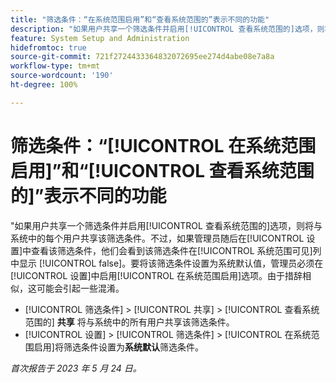 ```yaml
---
title: "筛选条件：“在系统范围启用”和“查看系统范围的”表示不同的功能"
description: "如果用户共享一个筛选条件并启用[!UICONTROL 查看系统范围的]选项，则将与系统中的每个用户共享该筛选条件。不过，如果管理员随后在[!UICONTROL 设置]中查看该筛选条件，他们会看到该筛选条件在[!UICONTROL 系统范围可见]列中显示 [!UICONTROL false]。要将该筛选条件设置为系统默认值，管理员必须在“设置”中启用[!UICONTROL 在系统范围启用]选项。由于措辞相似，这可能会引起一些混淆。"
feature: System Setup and Administration
hidefromtoc: true
source-git-commit: 721f2724433364832072695ee274d4abe08e7a8a
workflow-type: tm+mt
source-wordcount: '190'
ht-degree: 100%

---
```



# 筛选条件：“[!UICONTROL 在系统范围启用]”和“[!UICONTROL 查看系统范围的]”表示不同的功能

&quot;如果用户共享一个筛选条件并启用[!UICONTROL 查看系统范围的]选项，则将与系统中的每个用户共享该筛选条件。不过，如果管理员随后在[!UICONTROL 设置]中查看该筛选条件，他们会看到该筛选条件在[!UICONTROL 系统范围可见]列中显示 [!UICONTROL false]。要将该筛选条件设置为系统默认值，管理员必须在[!UICONTROL 设置]中启用[!UICONTROL 在系统范围启用]选项。由于措辞相似，这可能会引起一些混淆。

* [!UICONTROL 筛选条件] > [!UICONTROL 共享] > [!UICONTROL 查看系统范围的] **共享** 将与系统中的所有用户共享该筛选条件。
* [!UICONTROL 设置] > [!UICONTROL 筛选条件] > [!UICONTROL 在系统范围启用]将筛选条件设置为&#x200B;**系统默认**&#x200B;筛选条件。

_首次报告于 2023 年 5 月 24 日。_

